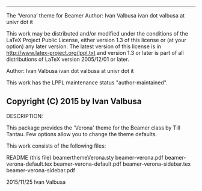 -----------------------------------------------------------------------
The ‘Verona’ theme for Beamer
Author: Ivan Valbusa
        ivan dot valbusa at univr dot it
 
This work may be distributed and/or modified under the
conditions of the LaTeX Project Public License, either version 1.3
of this license or (at your option) any later version.
The latest version of this license is in http://www.latex-project.org/lppl.txt and version 1.3 or later is part of all distributions of LaTeX
version 2005/12/01 or later.
 
Author: Ivan Valbusa
        ivan dot valbusa at univr dot it
 
This work has the LPPL maintenance status "author-maintained".

 Copyright (C) 2015 by Ivan Valbusa 
-----------------------------------------------------------------------

DESCRIPTION:

This package provides the 'Verona' theme for the Beamer class by Till Tantau. Few options allow you to change the theme defaults.

This work consists of the following files:

  README (this file)
  beamerthemeVerona.sty
  beamer-verona.pdf
  beamer-verona-default.tex
  beamer-verona-default.pdf
  beamer-verona-sidebar.tex
  beamer-verona-sidebar.pdf


2015/11/25
Ivan Valbusa

